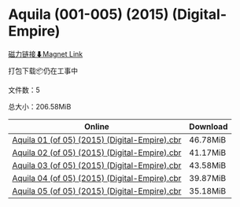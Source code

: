 # Aquila (001-005) (2015) (Digital-Empire)

[磁力链接⬇Magnet Link](magnet:?xt=urn:btih:113301c67ff4412669f1a7745ec36fd1495f2a98&dn=Aquila%20%28001-005%29%20%282015%29%20%28Digital-Empire%29)

打包下载📦仍在工事中

文件数：5

总大小：206.58MiB

Online | Download
--- | ---
[Aquila 01 (of 05) (2015) (Digital-Empire).cbr](https://github.com/alicewish/markdown/blob/master/comic/Aquila-01-of-05-2015-Digital-Empire-cbr.md) | 46.78MiB
[Aquila 02 (of 05) (2015) (Digital-Empire).cbr](https://github.com/alicewish/markdown/blob/master/comic/Aquila-02-of-05-2015-Digital-Empire-cbr.md) | 41.17MiB
[Aquila 03 (of 05) (2015) (Digital-Empire).cbr](https://github.com/alicewish/markdown/blob/master/comic/Aquila-03-of-05-2015-Digital-Empire-cbr.md) | 43.58MiB
[Aquila 04 (of 05) (2015) (Digital-Empire).cbr](https://github.com/alicewish/markdown/blob/master/comic/Aquila-04-of-05-2015-Digital-Empire-cbr.md) | 39.87MiB
[Aquila 05 (of 05) (2015) (Digital-Empire).cbr](https://github.com/alicewish/markdown/blob/master/comic/Aquila-05-of-05-2015-Digital-Empire-cbr.md) | 35.18MiB